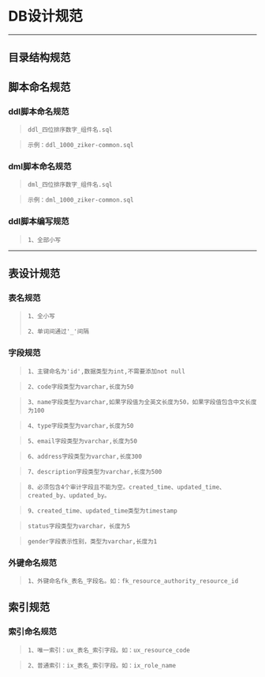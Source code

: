 # DB设计规范 #

----------

## 目录结构规范 ##

## 脚本命名规范 ##

### ddl脚本命名规范 ###

> `ddl_四位排序数字_组件名.sql`

> `示例：ddl_1000_ziker-common.sql`

### dml脚本命名规范 ###
> `dml_四位排序数字_组件名.sql`

> `示例：dml_1000_ziker-common.sql`
### ddl脚本编写规范 ###
> `1、全部小写`

----------
## 表设计规范 ##
### 表名规范 ###
> `1、全小写`
> 
> `2、单词间通过'_'间隔`
### 字段规范 ###
> `1、主键命名为'id',数据类型为int,不需要添加not null`

> `2、code字段类型为varchar,长度为50`

> `3、name字段类型为varchar,如果字段值为全英文长度为50，如果字段值包含中文长度为100`

> `4、type字段类型为varchar,长度为50`

> `5、email字段类型为varchar,长度为50`

> `6、address字段类型为varchar,长度300`

> `7、description字段类型为varchar,长度为500`

> `8、必须包含4个审计字段且不能为空。created_time、updated_time、created_by、updated_by。`

> `9、created_time、updated_time类型为timestamp`

> `status字段类型为varchar，长度为5`

> `gender字段表示性别，类型为varchar,长度为1`

### 外键命名规范 ###
> `1、外键命名fk_表名_字段名。如：fk_resource_authority_resource_id`
## 索引规范 ##
### 索引命名规范 ###
> `1、唯一索引：ux_表名_索引字段。如：ux_resource_code`

> `2、普通索引：ix_表名_索引字段。如：ix_role_name`